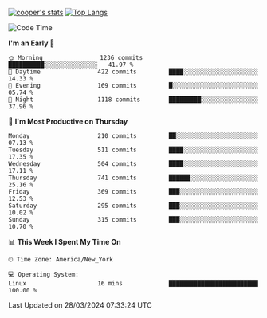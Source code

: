 [![cooper's stats](https://github-readme-stats-dwoluvhms-coopjz.vercel.app/api?username=coopjz&count_private=true)](https://github.com/coopjz/github-readme-stats)
[![Top Langs](https://github-readme-stats-dwoluvhms-coopjz.vercel.app/api/top-langs/?username=coopjz&count_private=true&langs_count=8&layout=compact)](https://github.com/coopjz/github-readme-stats)
<!--START_SECTION:waka-->
![Code Time](http://img.shields.io/badge/Code%20Time-1%20hr%2030%20mins-blue)

**I'm an Early 🐤** 

```text
🌞 Morning                1236 commits        ██████████░░░░░░░░░░░░░░░   41.97 % 
🌆 Daytime                422 commits         ████░░░░░░░░░░░░░░░░░░░░░   14.33 % 
🌃 Evening                169 commits         █░░░░░░░░░░░░░░░░░░░░░░░░   05.74 % 
🌙 Night                  1118 commits        █████████░░░░░░░░░░░░░░░░   37.96 % 
```
📅 **I'm Most Productive on Thursday** 

```text
Monday                   210 commits         ██░░░░░░░░░░░░░░░░░░░░░░░   07.13 % 
Tuesday                  511 commits         ████░░░░░░░░░░░░░░░░░░░░░   17.35 % 
Wednesday                504 commits         ████░░░░░░░░░░░░░░░░░░░░░   17.11 % 
Thursday                 741 commits         ██████░░░░░░░░░░░░░░░░░░░   25.16 % 
Friday                   369 commits         ███░░░░░░░░░░░░░░░░░░░░░░   12.53 % 
Saturday                 295 commits         ███░░░░░░░░░░░░░░░░░░░░░░   10.02 % 
Sunday                   315 commits         ███░░░░░░░░░░░░░░░░░░░░░░   10.70 % 
```


📊 **This Week I Spent My Time On** 

```text
🕑︎ Time Zone: America/New_York

💻 Operating System: 
Linux                    16 mins             █████████████████████████   100.00 % 
```


 Last Updated on 28/03/2024 07:33:24 UTC
<!--END_SECTION:waka-->

